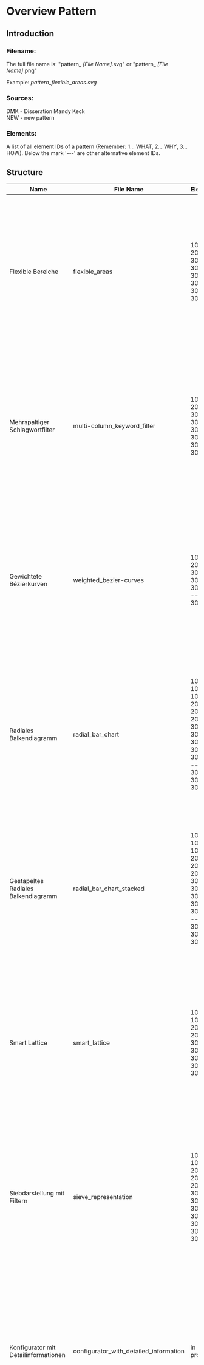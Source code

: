 # Overview Pattern

## Introduction

### Filename:

The full file name is: "pattern_ *[File Name]*.svg" or "pattern_ *[File Name]*.png"

Example: *pattern_flexible_areas.svg*

### Sources:

DMK - Disseration Mandy Keck<br>
NEW - new pattern

### Elements:

A list of all element IDs of a pattern (Remember: 1... WHAT, 2... WHY, 3... HOW). Below the mark '---' are other alternative element IDs.

## Structure

|Name|File Name|Elements|View|Source|
|--|--|--|--|--|
|Flexible Bereiche|flexible_areas|1000000<br>2030000<br>3010305<br>3020101<br>3040602<br>3050203<br>3050204<br>3050205|<img src="https://raw.githubusercontent.com/visualengineers/cobro-data/%231-grafics/_assets/pattern/pattern_flexible_areas.png" width="400">|DMK Page 213|
|Mehrspaltiger Schlagwortfilter|multi-column_keyword_filter|1010104<br>2010000<br>3010101<br>3020101<br>3040201<br>3050201<br>3050202<br>3050209|<img src="https://raw.githubusercontent.com/visualengineers/cobro-data/%231-grafics/_assets/pattern/pattern_multi-column_keyword_filter.png" width="400">|DMK Page 214|
|Gewichtete Bézierkurven|weighted_bezier-curves|1010104<br>2030000<br>3010304<br>3040601<br>3020101<br>---<br>3020201|<img src="https://raw.githubusercontent.com/visualengineers/cobro-data/%231-grafics/_assets/pattern/pattern_weighted_bezier-curves.png" width="400">|DMK Page 215|
|Radiales Balkendiagramm|radial_bar_chart|1010104<br>1020101<br>1020202<br>2010000<br>2020000<br>2030000<br>3010101<br>3020201<br>3040301<br>3050204<br>3050209<br>---<br>3050103<br>3050105<br>3050104|<img src="https://raw.githubusercontent.com/visualengineers/cobro-data/%231-grafics/_assets/pattern/pattern_radial_bar_chart.png" width="400">|DMK Page 216|
|Gestapeltes Radiales Balkendiagramm|radial_bar_chart_stacked|1010104<br>1020101<br>1020202<br>2010000<br>2020000<br>2030000<br>3010101<br>3020201<br>3040301<br>3050204<br>3050209<br>---<br>3050103<br>3050105<br>3050104|<img src="https://raw.githubusercontent.com/visualengineers/cobro-data/%231-grafics/_assets/pattern/pattern_radial_bar_chart_stacked.png" width="400">|DMK Page 216|
|Smart Lattice|smart_lattice|1010104<br>1020202<br>2020000<br>2030000<br>3010304<br>3020301<br>3040601<br>3050102<br>3050105|<img src="https://raw.githubusercontent.com/visualengineers/cobro-data/%231-grafics/_assets/pattern/pattern_smart_lattice.png" width="400">|DMK Page 217|
|Siebdarstellung mit Filtern|sieve_representation|1010103<br>1020101<br>2010000<br>2020000<br>2030000<br>3010201<br>3010304<br>3020201<br>3040604<br>3050104<br>3050203<br>3050204|<img src="https://raw.githubusercontent.com/visualengineers/cobro-data/%231-grafics/_assets/pattern/pattern_sieve_representation.png" width="400">|DMK Page 218|
|Konfigurator mit Detailinformationen|configurator_with_detailed_information|in progress|<img src="https://raw.githubusercontent.com/visualengineers/cobro-data/%231-grafics/_assets/pattern/pattern_configurator_with_detailed_information.png" width="400">|DMK Page 219|
|Scatterplot mit Glyphen|scatterplot_radial|in progress|<img src="https://raw.githubusercontent.com/visualengineers/cobro-data/%231-grafics/_assets/pattern/pattern_scatterplot_radial.png" width="400">|DMK Page 220|
|Kachelansicht mit Glyphen|tile_view_of_glyphs|in progress|<img src="https://raw.githubusercontent.com/visualengineers/cobro-data/%231-grafics/_assets/pattern/pattern_tile_view_of_glyphs.png" width="400">|DMK Page 221|
|Fokusbereich mit (Detail-)Glyphen|focus_area|in progress|<img src="https://raw.githubusercontent.com/visualengineers/cobro-data/%231-grafics/_assets/pattern/pattern_focus_area.png" width="400">|DMK Page 222|
|Pixel-Cluster|cluster_pixel|1010301<br>1020101<br>1020201<br>1020202<br>2030000<br>3010301<br>3020401<br>3040305<br>3050102<br>3050105<br>3050104|<img src="https://raw.githubusercontent.com/visualengineers/cobro-data/%231-grafics/_assets/pattern/pattern_cluster_pixel.png" width="400">|DMK Page 223|
|Glyphen-Cluster|cluster_glyphs|1010501<br>1020101<br>1020201<br>1020202<br>2030000<br>3010303<br>3020401<br>3040305<br>3050102<br>3050105<br>3050104|<img src="https://raw.githubusercontent.com/visualengineers/cobro-data/%231-grafics/_assets/pattern/pattern_cluster_glyphs.png" width="400">|DMK Page 224|
|Radialer Scatterplot mit Glyphen|scatterplot_radial|in progress|<img src="https://raw.githubusercontent.com/visualengineers/cobro-data/%231-grafics/_assets/pattern/pattern_scatterplot_radial.png" width="400">|DMK Page 225|
|(Zoombarer) Facettenfilter, rechteckig|zoomable_facets_boxes|in progress|<img src="https://raw.githubusercontent.com/visualengineers/cobro-data/%231-grafics/_assets/pattern/pattern_zoomable_facets_boxes.png" width="400">|DMK Page 226|
|(Zoombarer) Facettenfilter, radial|zoomable_facets_circles|in progress|<img src="https://raw.githubusercontent.com/visualengineers/cobro-data/%231-grafics/_assets/pattern/pattern_zoomable_facets_circles.png" width="400">|DMK Page 226|
|Parallele Koordinaten|parallel_coordinates|in progress|<img src="https://raw.githubusercontent.com/visualengineers/cobro-data/%231-grafics/_assets/pattern/pattern_parallel_coordinates.png" width="400">|DMK Page 227|
|Parallel Sets|parallel_sets|in progress|<img src="https://raw.githubusercontent.com/visualengineers/cobro-data/%231-grafics/_assets/pattern/pattern_parallel_sets.png" width="400">|DMK Page 228|
|Histogramm-Filter|histogram_filter|in progress|<img src="https://raw.githubusercontent.com/visualengineers/cobro-data/%231-grafics/_assets/pattern/pattern_histogram_filter.png" width="400">|DMK Page 229|
|Cluster|cluster|1010101<br>1020101<br>2020000<br>3010303<br>3010305<br>3020401<br>3040305<br>3050105<br>3050209|<img src="https://raw.githubusercontent.com/visualengineers/cobro-data/%231-grafics/_assets/pattern/pattern_cluster.png" width="400">|NEW|
|Hierarchisches Glyph-Cluster|hierarchic_cluster_glyphs (will be added!)|1010101<br>1020101<br>2020000<br>3010303<br>3010305<br>3020401<br>3040305<br>3050105<br>3050209| will be added! |DMK Page 230|
|Kacheln mit Filterkonzepten|tile_view|in progress|<img src="https://raw.githubusercontent.com/visualengineers/cobro-data/%231-grafics/_assets/pattern/pattern_tile_view.png" width="400">|DMK Page 231|
|Hierarchisches Konfigurationsmenü|hierarchical_config_menu|in progress|<img src="https://raw.githubusercontent.com/visualengineers/cobro-data/%231-grafics/_assets/pattern/pattern_hierarchical_config_menu.png" width="400">|DMK Page 232|
|Bildbasierte Präferenzauswahl|image-based_selection|in progress|<img src="https://raw.githubusercontent.com/visualengineers/cobro-data/%231-grafics/_assets/pattern/pattern_image-based_selection.png" width="400">|DMK Page 233|
|Kachelansicht mit Bildern|tile_view_of_images|in progress|<img src="https://raw.githubusercontent.com/visualengineers/cobro-data/%231-grafics/_assets/pattern/pattern_tile_view_of_images.png" width="400">|DMK Page 234|
|Kachelansicht mit Teilmengen|tile_view_with_subsets|in progress|<img src="https://raw.githubusercontent.com/visualengineers/cobro-data/%231-grafics/_assets/pattern/pattern_tile_view_with_subsets.png" width="400">|DMK Page 235|
|Durchblätterbare Detailansicht|detail_view_scrollable|in progress|<img src="https://raw.githubusercontent.com/visualengineers/cobro-data/%231-grafics/_assets/pattern/pattern_detail_view_scrollable.png" width="400">|DMK Page 236|
|Eingerückte Taxonomie|list_indented|in progress|<img src="https://raw.githubusercontent.com/visualengineers/cobro-data/%231-grafics/_assets/pattern/pattern_list_indented.png" width="400">|DMK Page 237|
|Glyphen mit Legende|glyphs_with_legend|in progress|<img src="https://raw.githubusercontent.com/visualengineers/cobro-data/%231-grafics/_assets/pattern/pattern_glyphs_with_legend.png" width="400">|DMK Page 238|
|Ergebnisliste mit Bild und Text|list_with_image|in progress|<img src="https://raw.githubusercontent.com/visualengineers/cobro-data/%231-grafics/_assets/pattern/pattern_list_with_image.png" width="400">|DMK Page 239|
|Aufklappbare Ergebnisliste mit Text|list_hinged|in progress|<img src="https://raw.githubusercontent.com/visualengineers/cobro-data/%231-grafics/_assets/pattern/pattern_list_hinged.png" width="400">|DMK Page 240|
|Geordnete Filterhistorie|ordered_filter_history|in progress|<img src="https://raw.githubusercontent.com/visualengineers/cobro-data/%231-grafics/_assets/pattern/pattern_ordered_filter_history.png" width="400">|DMK Page 241|
|Detailansicht mit Text und Bild|detail_view_with image|in progress|<img src="https://raw.githubusercontent.com/visualengineers/cobro-data/%231-grafics/_assets/pattern/pattern_detail_view_with image.png" width="400">|DMK Page 242|
|Moodboard mit Glyph-Cluster|cluster_moodboard_with_glyphs|in progress|<img src="https://raw.githubusercontent.com/visualengineers/cobro-data/%231-grafics/_assets/pattern/pattern_cluster_moodboard_with_glyphs.png" width="400">|DMK Page 243|
|Interaktive Punktwolke|cluster_interactive_points|in progress|<img src="https://raw.githubusercontent.com/visualengineers/cobro-data/%231-grafics/_assets/pattern/pattern_cluster_interactive_points.png" width="400">|DMK Page 244|
|Kartenansicht mit Ergebnisranking|map_view_with_marks|in progress|<img src="https://raw.githubusercontent.com/visualengineers/cobro-data/%231-grafics/_assets/pattern/pattern_map_view_with_marks.png" width="400">|DMK Page 245|

